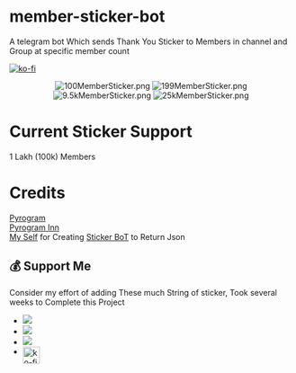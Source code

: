 # member-sticker-bot

A telegram bot Which sends Thank You Sticker to Members in channel and Group at specific member count

[![ko-fi](https://ko-fi.com/img/githubbutton_sm.svg)](https://ko-fi.com/R5R05ND54)
<Br>
<center>
<img src="https://filetolinkbot2.herokuapp.com/180808" alt="100MemberSticker.png">
<img src="https://telegra.ph/file/4d9c3fb1893cf052cc6d4.jpg" alt="199MemberSticker.png">
<img src="https://telegra.ph/file/5e50d3d4954ce72cf96ef.jpg" alt="9.5kMemberSticker.png">
<img src="https://telegra.ph/file/5cb7142892e3bff1b84b3.jpg" alt="25kMemberSticker.png">
</center>

# Current Sticker Support
 
1 Lakh (100k) Members

# Credits
[Pyrogram](https://pyrogram.org) <br>
[Pyrogram Inn](https://t.me/pyrogramchat) <br>
[My Self](https://github.com/bughunter0) for Creating [Sticker BoT](https://github.com/MibuTechy/member-sticker-bot) to Return Json


## 💰 Support Me
 Consider my effort of adding These much String of sticker, Took several weeks to Complete this Project

- <a href="https://paytm.me/fZ-PsaK"><img src="https://img.shields.io/badge/Paytm-Donate-blue"/></a>
- <a href="https://paytm.me/p-tPE0l"><img src="https://img.shields.io/badge/Paytm-Donate-blue"/></a>
- <a href="https://paytm.me/yoB-s0a"><img src="https://img.shields.io/badge/Paytm-Donate-blue"/></a>
- <a href="https://ko-fi.com/nuhmanpk" class="padded"><img height="30" style="border:0px;height:30px;" align="left" alt="ko-fi" src="https://az743702.vo.msecnd.net/cdn/kofi3.png?v=0" /></a>
